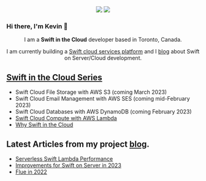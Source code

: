 <div align="center">
  <a href="http://twitter.com/kevin_hinkson"><img src="https://img.shields.io/badge/twitter-blue.svg?&style=for-the-badge&logo=twitter&logoColor=white"></a>
  <a href="https://hachyderm.io/@khinkson"><img src="https://img.shields.io/badge/mastodon-%230077B5.svg?&style=for-the-badge&logo=mastodon&logoColor=white"></a>
</div>

### Hi there, I'm Kevin 👋

<p align=center>I am a <strong>Swift in the Cloud</strong> developer based in Toronto, Canada.</p>
<p align=center>I am currently building a <a href="https://www.flue.cloud/">Swift cloud services platform</a> and I <a href="https://www.flue.cloud/blog/">blog</a> about Swift on Server/Cloud development.</p>

## [Swift in the Cloud Series](https://www.flue.cloud/swift-server-cloud/)
- Swift Cloud File Storage with AWS S3 (coming March 2023)
- Swift Cloud Email Management with AWS SES (coming mid-February 2023)
- Swift Cloud Databases with AWS DynamoDB (coming February 2023)
- [Swift Cloud Compute with AWS Lambda](https://www.flue.cloud/swift-server-cloud/swift-cloud-compute-aws-lambda/)
- [Why Swift in the Cloud](https://www.flue.cloud/swift-server-cloud/why-swift-cloud/)

## Latest Articles from my project [blog](https://www.flue.cloud/blog/).
- [Serverless Swift Lambda Performance](https://www.flue.cloud/blog/serverless-swift-lambda-performance/)
- [Improvements for Swift on Server in 2023](https://www.flue.cloud/blog/upcoming-improvements-swift-server-2023/)
- [Flue in 2022](https://www.flue.cloud/blog/flue-2022/)


<!--
**khinkson/khinkson** is a ✨ _special_ ✨ repository because its `README.md` (this file) appears on your GitHub profile.

Here are some ideas to get you started:

- 🔭 I’m currently working on ...
- 🌱 I’m currently learning ...
- 👯 I’m looking to collaborate on ...
- 🤔 I’m looking for help with ...
- 💬 Ask me about ...
- 📫 How to reach me: ...
- 😄 Pronouns: ...
- ⚡ Fun fact: ...
-->
